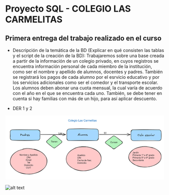 # Proyecto SQL - COLEGIO LAS CARMELITAS
## Primera entrega del trabajo realizado en el curso

- Descripción de la temática de la BD (Explicar en qué consisten las tablas y el script de la creación de la BD):
Trabajaremos sobre una base creada a partir de la información de un colegio privado, en cuyos registros se encuentra información personal de cada miembro de la institución, como ser el nombre y apellido de alumnos, docentes y padres. También se registrará los pagos de cada alumno por el esrvicio educativo y por los servicios adicionales como ser el comedor y el transporte escolar.
Los alumnos deben abonar una cuota mensual, la cual varía de acuerdo con el año en el que se encuentra cada uno.
También, se debe tener en cuenta si hay familias con más de un hijo, para así aplicar descuento.

- DER 1 y 2

![alt text](image.png)

![alt text](DER_actualizado.png)